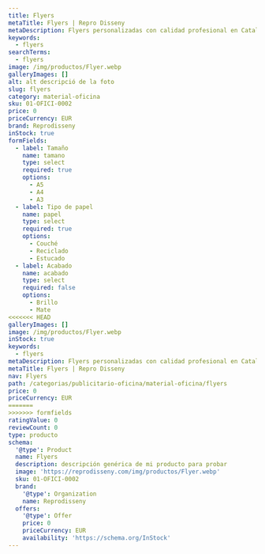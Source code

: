 ```yaml
---
title: Flyers
metaTitle: Flyers | Repro Disseny
metaDescription: Flyers personalizadas con calidad profesional en Cataluña.
keywords:
  - flyers
searchTerms:
  - flyers
image: /img/productos/Flyer.webp
galleryImages: []
alt: alt descripció de la foto
slug: flyers
category: material-oficina
sku: 01-OFICI-0002
price: 0
priceCurrency: EUR
brand: Reprodisseny
inStock: true
formFields:
  - label: Tamaño
    name: tamano
    type: select
    required: true
    options:
      - A5
      - A4
      - A3
  - label: Tipo de papel
    name: papel
    type: select
    required: true
    options:
      - Couché
      - Reciclado
      - Estucado
  - label: Acabado
    name: acabado
    type: select
    required: false
    options:
      - Brillo
      - Mate
<<<<<<< HEAD
galleryImages: []
image: /img/productos/Flyer.webp
inStock: true
keywords:
  - flyers
metaDescription: Flyers personalizadas con calidad profesional en Cataluña.
metaTitle: Flyers | Repro Disseny
nav: Flyers
path: /categorias/publicitario-oficina/material-oficina/flyers
price: 0
priceCurrency: EUR
=======
>>>>>>> formfields
ratingValue: 0
reviewCount: 0
type: producto
schema:
  '@type': Product
  name: Flyers
  description: descripción genérica de mi producto para probar
  image: 'https://reprodisseny.com/img/productos/Flyer.webp'
  sku: 01-OFICI-0002
  brand:
    '@type': Organization
    name: Reprodisseny
  offers:
    '@type': Offer
    price: 0
    priceCurrency: EUR
    availability: 'https://schema.org/InStock'
---
```


